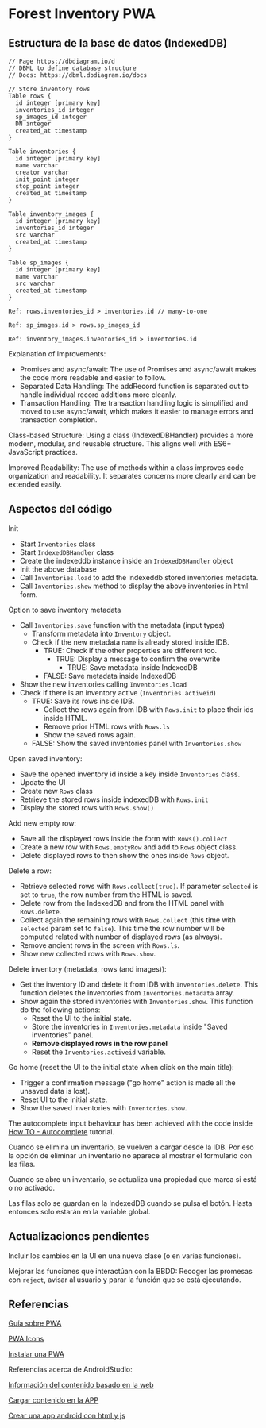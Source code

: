 # Forest Inventory PWA

## Estructura de la base de datos (IndexedDB)

```text
// Page https://dbdiagram.io/d
// DBML to define database structure
// Docs: https://dbml.dbdiagram.io/docs

// Store inventory rows
Table rows {
  id integer [primary key]
  inventories_id integer
  sp_images_id integer
  DN integer
  created_at timestamp 
}

Table inventories {
  id integer [primary key]
  name varchar
  creator varchar
  init_point integer
  stop_point integer
  created_at timestamp
}

Table inventory_images {
  id integer [primary key]
  inventories_id integer
  src varchar
  created_at timestamp
}

Table sp_images {
  id integer [primary key]
  name varchar
  src varchar
  created_at timestamp
}

Ref: rows.inventories_id > inventories.id // many-to-one

Ref: sp_images.id > rows.sp_images_id

Ref: inventory_images.inventories_id > inventories.id
```

Explanation of Improvements:

- Promises and async/await: The use of Promises and async/await makes the code more readable and easier to follow.
- Separated Data Handling: The addRecord function is separated out to handle individual record additions more cleanly.
- Transaction Handling: The transaction handling logic is simplified and moved to use async/await, which makes it easier to manage errors and transaction completion.

Class-based Structure: Using a class (IndexedDBHandler) provides a more modern, modular, and reusable structure. This aligns well with ES6+ JavaScript practices.

Improved Readability: The use of methods within a class improves code organization and readability. It separates concerns more clearly and can be extended easily.

## Aspectos del código

Init

- Start `Inventories` class
- Start `IndexedDBHandler` class
- Create the indexeddb instance inside an `IndexedDBHandler` object
- Init the above database
- Call `Inventories.load` to add the indexeddb stored inventories metadata.
- Call `Inventories.show` method to display the above inventories in html form.

Option to save inventory metadata

- Call `Inventories.save` function with the metadata (input types)
  - Transform metadata into `Inventory` object.
  - Check if the new metadata `name` is already stored inside IDB.
    - TRUE: Check if the other properties are different too.
      - TRUE: Display a message to confirm the overwrite
        - TRUE: Save metadata inside IndexedDB
    - FALSE: Save metadata inside IndexedDB
- Show the new inventories calling `Inventories.load`
- Check if there is an inventory active (`Inventories.activeid`)
  - TRUE: Save its rows inside IDB.
    - Collect the rows again from IDB with `Rows.init` to place their ids inside HTML.
    - Remove prior HTML rows with `Rows.ls`
    - Show the saved rows again.
  - FALSE: Show the saved inventories panel with `Inventories.show`

Open saved inventory:

- Save the opened inventory id inside a key inside `Inventories` class.
- Update the UI
- Create new `Rows` class
- Retrieve the stored rows inside indexedDB with `Rows.init`
- Display the stored rows with `Rows.show()`

Add new empty row:

- Save all the displayed rows inside the form with `Rows().collect`
- Create a new row with `Rows.emptyRow` and add to `Rows` object class.
- Delete displayed rows to then show the ones inside `Rows` object.

Delete a row:

- Retrieve selected rows with `Rows.collect(true)`. If parameter `selected` is set to `true`, the row number from the HTML is saved.
- Delete row from the IndexedDB and from the HTML panel with `Rows.delete`.
- Collect again the remaining rows with `Rows.collect` (this time with `selected` param set to `false`). This time the row number will be computed related with number of displayed rows (as always).
- Remove ancient rows in the screen with `Rows.ls`.
- Show new collected rows with `Rows.show`.

Delete inventory (metadata, rows (and images)):

- Get the inventory ID and delete it from IDB with `Inventories.delete`. This function deletes the inventories from `Inventories.metadata` array.
- Show again the stored inventories with `Inventories.show`. This function do the following actions:
  - Reset the UI to the initial state.
  - Store the inventories in `Inventories.metadata` inside "Saved inventories" panel.
  - **Remove displayed rows in the row panel**
  - Reset the `Inventories.activeid` variable.

Go home (reset the UI to the initial state when click on the main title):

- Trigger a confirmation message ("go home" action is made all the unsaved data is lost).
- Reset UI to the initial state.
- Show the saved inventories with `Inventories.show`.

The autocomplete input behaviour has been achieved with the code inside [How TO - Autocomplete](https://www.w3schools.com/howto/howto_js_autocomplete.asp) tutorial.

Cuando se elimina un inventario, se vuelven a cargar desde la IDB. Por eso la opción de eliminar un inventario no aparece al mostrar el formulario con las filas.

Cuando se abre un inventario, se actualiza una propiedad que marca si está o no activado.

Las filas solo se guardan en la IndexedDB cuando se pulsa el botón. Hasta entonces solo estarán en la variable global.

## Actualizaciones pendientes

Incluir los cambios en la UI en una nueva clase (o en varias funciones).

Mejorar las funciones que interactúan con la BBDD: Recoger las promesas con `reject`, avisar al usuario y parar la función que se está ejecutando.

## Referencias

[Guía sobre PWA](https://web.dev/learn/pwa/)

[PWA Icons](https://developer.mozilla.org/en-US/docs/Web/Progressive_web_apps/Tutorials/CycleTracker/Manifest_file#app_iconography)

[Instalar una PWA](https://developer.mozilla.org/en-US/docs/Web/Progressive_web_apps/Guides/Installing)

Referencias acerca de AndroidStudio:

[Información del contenido basado en la web](https://developer.android.com/develop/ui/views/layout/webapps)

[Cargar contenido en la APP](https://developer.android.com/develop/ui/views/layout/webapps/load-local-content)

[Crear una app android con html y js](https://www.geeksforgeeks.org/build-an-android-app-with-html-css-and-javascript-in-android-studio/)
